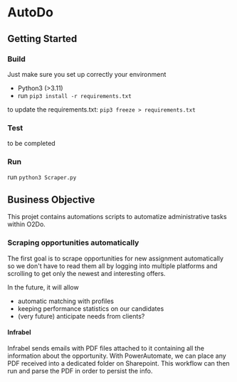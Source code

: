 # AutoDo

## Getting Started

### Build

Just make sure you set up correctly your environment

* Python3 (>3.11)
* run `pip3 install -r requirements.txt`

to update the requirements.txt: `pip3 freeze > requirements.txt`

### Test

to be completed

### Run

run `python3 Scraper.py`

## Business Objective

This projet contains automations scripts to automatize administrative tasks within O2Do.

### Scraping opportunities automatically

The first goal is to scrape opportunities for new assignment automatically so we don't have to read them all by logging into multiple platforms and scrolling to get only the newest and interesting offers.

In the future, it will allow

* automatic matching with profiles
* keeping performance statistics on our candidates
* (very future) anticipate needs from clients?

#### Infrabel

Infrabel sends emails with PDF files attached to it containing all the information about the opportunity.
With PowerAutomate, we can place any PDF received into a dedicated folder on Sharepoint.
This workflow can then run and parse the PDF in order to persist the info.
